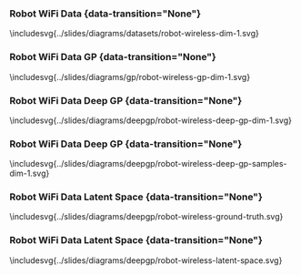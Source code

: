 
### Robot WiFi Data {data-transition="None"}

\includesvg{../slides/diagrams/datasets/robot-wireless-dim-1.svg}

### Robot WiFi Data GP {data-transition="None"}

\includesvg{../slides/diagrams/gp/robot-wireless-gp-dim-1.svg}

### Robot WiFi Data Deep GP {data-transition="None"}

\includesvg{../slides/diagrams/deepgp/robot-wireless-deep-gp-dim-1.svg}

### Robot WiFi Data Deep GP {data-transition="None"}

\includesvg{../slides/diagrams/deepgp/robot-wireless-deep-gp-samples-dim-1.svg}

### Robot WiFi Data Latent Space {data-transition="None"}

\includesvg{../slides/diagrams/deepgp/robot-wireless-ground-truth.svg}

### Robot WiFi Data Latent Space {data-transition="None"}

\includesvg{../slides/diagrams/deepgp/robot-wireless-latent-space.svg}


